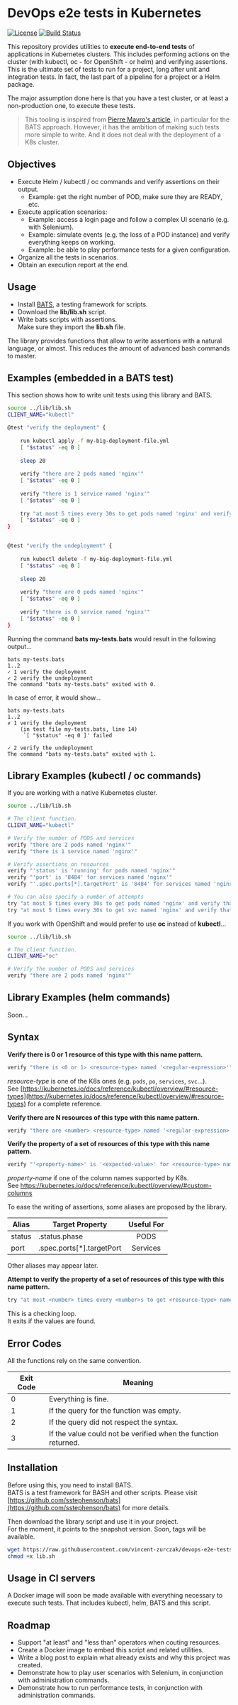 # DevOps e2e tests in Kubernetes
[![License](https://img.shields.io/github/license/mashape/apistatus.svg)]()
[![Build Status](https://travis-ci.org/vincent-zurczak/devops-e2e-tests-in-kubernetes.svg?branch=master)](https://travis-ci.org/vincent-zurczak/devops-e2e-tests-in-kubernetes)

This repository provides utilities to **execute end-to-end tests** of applications in Kubernetes clusters. This includes performing actions on the cluster (with kubectl, oc - for OpenShift - or helm) and verifying assertions. This is the ultimate set of tests to run for a project, long after unit and integration tests. In fact, the last part of a pipeline for a project or a Helm package.

The major assumption done here is that you have a test cluster, or at least a non-production one, to execute these tests.

> This tooling is inspired from [Pierre Mavro's article](https://blog.deimos.fr/2019/02/08/k8s-euft-run-functional-tests-on-your-helm-charts/), in particular for the BATS approach. However, it has the ambition of making such tests more simple to write. And it does not deal with the deployment of a  K8s cluster.


## Objectives

* Execute Helm / kubectl / oc commands and verify assertions on their output.
  * Example: get the right number of POD, make sure they are READY, etc.
* Execute application scenarios: 
  * Example: access a login page and follow a complex UI scenario (e.g. with Selenium).
  * Example: simulate events (e.g. the loss of a POD instance) and verify everything keeps on working.
  * Example: be able to play performance tests for a given configuration.
* Organize all the tests in scenarios.
* Obtain an execution report at the end.


## Usage

* Install [BATS](https://github.com/sstephenson/bats), a testing framework for scripts.
* Download the **lib/lib.sh** script.
* Write bats scripts with assertions.  
Make sure they import the **lib.sh** file.

The library provides functions that allow to write assertions with a natural language, or almost. This reduces the amount of advanced bash commands to master.


## Examples (embedded in a BATS test)

This section shows how to write unit tests using this library and BATS.

```bash
source ../lib/lib.sh
CLIENT_NAME="kubectl"

@test "verify the deployment" {
	
	run kubectl apply -f my-big-deployment-file.yml
	[ "$status" -eq 0 ]
	
	sleep 20
	
	verify "there are 2 pods named 'nginx'"
	[ "$status" -eq 0 ]
	
	verify "there is 1 service named 'nginx'"
	[ "$status" -eq 0 ]
	
	try "at most 5 times every 30s to get pods named 'nginx' and verify that 'status' is 'running'"
	[ "$status" -eq 0 ]
}


@test "verify the undeployment" {
	
	run kubectl delete -f my-big-deployment-file.yml
	[ "$status" -eq 0 ]
	
	sleep 20
	
	verify "there are 0 pods named 'nginx'"
	[ "$status" -eq 0 ]
	
	verify "there is 0 service named 'nginx'"
	[ "$status" -eq 0 ]
}
```

Running the command **bats my-tests.bats** would result in the following output...

```
bats my-tests.bats
1..2
✓ 1 verify the deployment
✓ 2 verify the undeployment
The command "bats my-tests.bats" exited with 0.
```

In case of error, it would show...

```
bats my-tests.bats
1..2
✗ 1 verify the deployment
    (in test file my-tests.bats, line 14)
     `[ "$status" -eq 0 ]' failed
 
✓ 2 verify the undeployment
The command "bats my-tests.bats" exited with 1.
```


## Library Examples (kubectl / oc commands)

If you are working with a native Kubernetes cluster.

```bash
source ../lib/lib.sh

# The client function.
CLIENT_NAME="kubectl"

# Verify the number of PODS and services
verify "there are 2 pods named 'nginx'"
verify "there is 1 service named 'nginx'"

# Verify assertions on resources
verify "'status' is 'running' for pods named 'nginx'"
verify "'port' is '8484' for services named 'nginx'"
verify "'.spec.ports[*].targetPort' is '8484' for services named 'nginx'"

# You can also specify a number of attempts
try "at most 5 times every 30s to get pods named 'nginx' and verify that 'status' is 'running'"
try "at most 5 times every 30s to get svc named 'nginx' and verify that '.spec.ports[*].targetPort' is '8484'"
```

If you work with OpenShift and would prefer to use **oc** instead of **kubectl**...

```bash
source ../lib/lib.sh

# The client function.
CLIENT_NAME="oc"

# Verify the number of PODS and services
verify "there are 2 pods named 'nginx'"
```


## Library Examples (helm commands)

Soon...


## Syntax

**Verify there is 0 or 1 resource of this type with this name pattern.**

```bash
verify "there is <0 or 1> <resource-type> named '<regular-expression>'"
```

*resource-type* is one of the K8s ones (e.g. `pods`, `po`, `services`, `svc`...).  
See [https://kubernetes.io/docs/reference/kubectl/overview/#resource-types](https://kubernetes.io/docs/reference/kubectl/overview/#resource-types) for a complete reference.

**Verify there are N resources of this type with this name pattern.**

```bash
verify "there are <number> <resource-type> named '<regular-expression>'"
```

**Verify the property of a set of resources of this type with this name pattern.**

```bash
verify "'<property-name>' is '<expected-value>' for <resource-type> named '<regular-expression>'"
```

*property-name* if one of the column names supported by K8s.  
See https://kubernetes.io/docs/reference/kubectl/overview/#custom-columns

To ease the writing of assertions, some aliases are proposed by the library.

| Alias  | Target Property           | Useful For |
| ------ | ------------------------- | :--------: |
| status | .status.phase             | PODS       |
| port   | .spec.ports[*].targetPort | Services   |

Other aliases may appear later.

**Attempt to verify the property of a set of resources of this type with this name pattern.**

```bash
try "at most <number> times every <number>s to get <resource-type> named '<regular-expression>' and verify that '<property-name>' is '<expected-value>'"
```

This is a checking loop.  
It exits if the values are found.


## Error Codes

All the functions rely on the same convention.

| Exit Code | Meaning |
| --------- | ------- |
|     0     | Everything is fine. |
|     1     | If the query for the function was empty. |
|     2     | If the query did not respect the syntax. |
|     3     | If the value could not be verified when the function returned. |


## Installation

Before using this, you need to install BATS.  
BATS is a test framework for BASH and other scripts.
Please visit [https://github.com/sstephenson/bats](https://github.com/sstephenson/bats) for more details.

Then download the library script and use it in your project.  
For the moment, it points to the snapshot version. Soon, tags will be available.

```bash
wget https://raw.githubusercontent.com/vincent-zurczak/devops-e2e-tests-in-kubernetes/master/lib/lib.sh
chmod +x lib.sh
```


## Usage in CI servers

A Docker image will soon be made available with everything necessary to execute such tests.
That includes kubectl, helm, BATS and this script.


## Roadmap

* Support "at least" and "less than" operators when couting resources.
* Create a Docker image to embed this script and related utilities.
* Write a blog post to explain what already exists and why this project was created.
* Demonstrate how to play user scenarios with Selenium, in conjunction with administration commands.
* Demonstrate how to run performance tests, in conjunction with administration commands.

